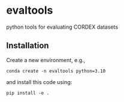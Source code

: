 # evaltools

python tools for evaluating CORDEX datasets

## Installation

Create a new environment, e.g.,
```
conda create -n evaltools python=3.10
```
and install this code using:
```
pip install -e .
```
